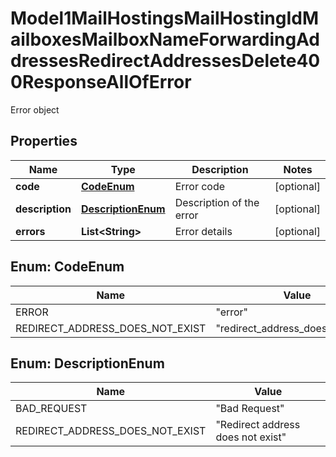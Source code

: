 

# Model1MailHostingsMailHostingIdMailboxesMailboxNameForwardingAddressesRedirectAddressesDelete400ResponseAllOfError

Error object

## Properties

| Name | Type | Description | Notes |
|------------ | ------------- | ------------- | -------------|
|**code** | [**CodeEnum**](#CodeEnum) | Error code |  [optional] |
|**description** | [**DescriptionEnum**](#DescriptionEnum) | Description of the error |  [optional] |
|**errors** | **List&lt;String&gt;** | Error details |  [optional] |



## Enum: CodeEnum

| Name | Value |
|---- | -----|
| ERROR | &quot;error&quot; |
| REDIRECT_ADDRESS_DOES_NOT_EXIST | &quot;redirect_address_does_not_exist&quot; |



## Enum: DescriptionEnum

| Name | Value |
|---- | -----|
| BAD_REQUEST | &quot;Bad Request&quot; |
| REDIRECT_ADDRESS_DOES_NOT_EXIST | &quot;Redirect address does not exist&quot; |



